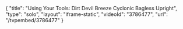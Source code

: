 {
    "title": "Using Your Tools: Dirt Devil Breeze Cyclonic Bagless Upright",
    "type": "solo",
    "layout": "iframe-static",
    "videoId": "3786477",
    "url": "\/tvpembed\/3786477"
}